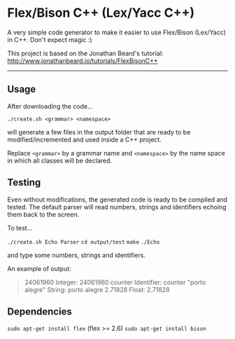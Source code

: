 # Flex/Bison C++ (Lex/Yacc C++)

A very simple code generator to make it easier to use Flex/Bison (Lex/Yacc) in C++.
Don't expect magic :)

This project is based on the Jonathan Beard's tutorial:
http://www.jonathanbeard.io/tutorials/FlexBisonC++

----------

Usage
---------

After downloading the code...

`./create.sh <grammar> <namespace>`

will generate a few files in the output folder that are ready to be modified/incremented and used inside a C++ project. 

Replace `<grammar>` by a grammar name and `<namespace>` by the name space in which all classes will be declared.

Testing
----------
Even without modifications, the generated code is ready to be compiled and tested.
The default parser will read numbers, strings and identifiers echoing them back to the screen.

To test...

`./create.sh Echo Parser`
`cd output/test`
`make`
`./Echo`

and type some numbers, strings and identifiers.

An example of output:

> 24061960
> Integer: 24061960
> counter 
> Identifier: counter
> "porto alegre"
> String: porto alegre
> 2.71828
> Float: 2.71828

Dependencies
------------
`sudo apt-get install flex` (flex >= 2.6)
`sudo apt-get install bison`
